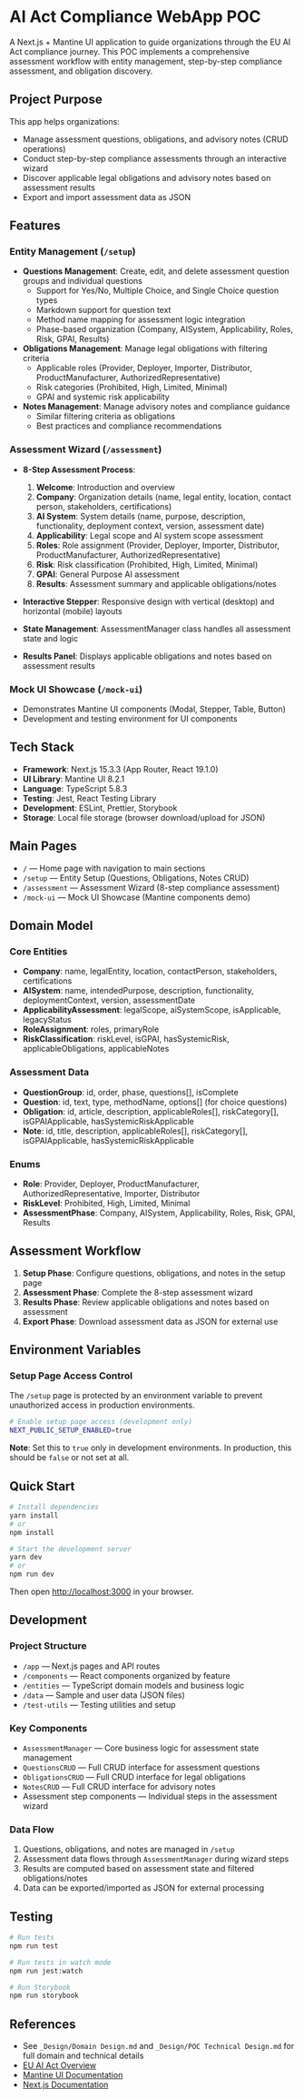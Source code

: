 # AI Act Compliance WebApp POC

A Next.js + Mantine UI application to guide organizations through the EU AI Act compliance journey. This POC implements a comprehensive assessment workflow with entity management, step-by-step compliance assessment, and obligation discovery.

## Project Purpose

This app helps organizations:
- Manage assessment questions, obligations, and advisory notes (CRUD operations)
- Conduct step-by-step compliance assessments through an interactive wizard
- Discover applicable legal obligations and advisory notes based on assessment results
- Export and import assessment data as JSON

## Features

### Entity Management (`/setup`)
- **Questions Management**: Create, edit, and delete assessment question groups and individual questions
  - Support for Yes/No, Multiple Choice, and Single Choice question types
  - Markdown support for question text
  - Method name mapping for assessment logic integration
  - Phase-based organization (Company, AISystem, Applicability, Roles, Risk, GPAI, Results)
- **Obligations Management**: Manage legal obligations with filtering criteria
  - Applicable roles (Provider, Deployer, Importer, Distributor, ProductManufacturer, AuthorizedRepresentative)
  - Risk categories (Prohibited, High, Limited, Minimal)
  - GPAI and systemic risk applicability
- **Notes Management**: Manage advisory notes and compliance guidance
  - Similar filtering criteria as obligations
  - Best practices and compliance recommendations

### Assessment Wizard (`/assessment`)
- **8-Step Assessment Process**:
  1. **Welcome**: Introduction and overview
  2. **Company**: Organization details (name, legal entity, location, contact person, stakeholders, certifications)
  3. **AI System**: System details (name, purpose, description, functionality, deployment context, version, assessment date)
  4. **Applicability**: Legal scope and AI system scope assessment
  5. **Roles**: Role assignment (Provider, Deployer, Importer, Distributor, ProductManufacturer, AuthorizedRepresentative)
  6. **Risk**: Risk classification (Prohibited, High, Limited, Minimal)
  7. **GPAI**: General Purpose AI assessment
  8. **Results**: Assessment summary and applicable obligations/notes

- **Interactive Stepper**: Responsive design with vertical (desktop) and horizontal (mobile) layouts
- **State Management**: AssessmentManager class handles all assessment state and logic
- **Results Panel**: Displays applicable obligations and notes based on assessment results

### Mock UI Showcase (`/mock-ui`)
- Demonstrates Mantine UI components (Modal, Stepper, Table, Button)
- Development and testing environment for UI components

## Tech Stack
- **Framework**: Next.js 15.3.3 (App Router, React 19.1.0)
- **UI Library**: Mantine UI 8.2.1
- **Language**: TypeScript 5.8.3
- **Testing**: Jest, React Testing Library
- **Development**: ESLint, Prettier, Storybook
- **Storage**: Local file storage (browser download/upload for JSON)

## Main Pages
- `/` — Home page with navigation to main sections
- `/setup` — Entity Setup (Questions, Obligations, Notes CRUD)
- `/assessment` — Assessment Wizard (8-step compliance assessment)
- `/mock-ui` — Mock UI Showcase (Mantine components demo)

## Domain Model

### Core Entities
- **Company**: name, legalEntity, location, contactPerson, stakeholders, certifications
- **AISystem**: name, intendedPurpose, description, functionality, deploymentContext, version, assessmentDate
- **ApplicabilityAssessment**: legalScope, aiSystemScope, isApplicable, legacyStatus
- **RoleAssignment**: roles, primaryRole
- **RiskClassification**: riskLevel, isGPAI, hasSystemicRisk, applicableObligations, applicableNotes

### Assessment Data
- **QuestionGroup**: id, order, phase, questions[], isComplete
- **Question**: id, text, type, methodName, options[] (for choice questions)
- **Obligation**: id, article, description, applicableRoles[], riskCategory[], isGPAIApplicable, hasSystemicRiskApplicable
- **Note**: id, title, description, applicableRoles[], riskCategory[], isGPAIApplicable, hasSystemicRiskApplicable

### Enums
- **Role**: Provider, Deployer, ProductManufacturer, AuthorizedRepresentative, Importer, Distributor
- **RiskLevel**: Prohibited, High, Limited, Minimal
- **AssessmentPhase**: Company, AISystem, Applicability, Roles, Risk, GPAI, Results

## Assessment Workflow
1. **Setup Phase**: Configure questions, obligations, and notes in the setup page
2. **Assessment Phase**: Complete the 8-step assessment wizard
3. **Results Phase**: Review applicable obligations and notes based on assessment
4. **Export Phase**: Download assessment data as JSON for external use

## Environment Variables

### Setup Page Access Control
The `/setup` page is protected by an environment variable to prevent unauthorized access in production environments.

```bash
# Enable setup page access (development only)
NEXT_PUBLIC_SETUP_ENABLED=true
```

**Note**: Set this to `true` only in development environments. In production, this should be `false` or not set at all.

## Quick Start

```sh
# Install dependencies
yarn install
# or
npm install

# Start the development server
yarn dev
# or
npm run dev
```

Then open [http://localhost:3000](http://localhost:3000) in your browser.

## Development

### Project Structure
- `/app` — Next.js pages and API routes
- `/components` — React components organized by feature
- `/entities` — TypeScript domain models and business logic
- `/data` — Sample and user data (JSON files)
- `/test-utils` — Testing utilities and setup

### Key Components
- `AssessmentManager` — Core business logic for assessment state management
- `QuestionsCRUD` — Full CRUD interface for assessment questions
- `ObligationsCRUD` — Full CRUD interface for legal obligations
- `NotesCRUD` — Full CRUD interface for advisory notes
- Assessment step components — Individual steps in the assessment wizard

### Data Flow
1. Questions, obligations, and notes are managed in `/setup`
2. Assessment data flows through `AssessmentManager` during wizard steps
3. Results are computed based on assessment state and filtered obligations/notes
4. Data can be exported/imported as JSON for external processing

## Testing
```sh
# Run tests
npm run test

# Run tests in watch mode
npm run jest:watch

# Run Storybook
npm run storybook
```

## References
- See `_Design/Domain Design.md` and `_Design/POC Technical Design.md` for full domain and technical details
- [EU AI Act Overview](https://digital-strategy.ec.europa.eu/en/policies/regulatory-framework-ai)
- [Mantine UI Documentation](https://mantine.dev/)
- [Next.js Documentation](https://nextjs.org/)
